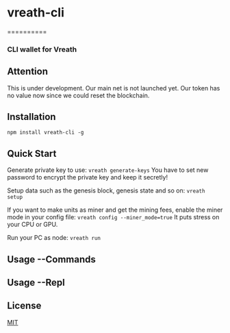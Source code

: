 # vreath-cli
==========

### CLI wallet for Vreath

## Attention
This is under development.
Our main net is not launched yet.
Our token has no value now since we could reset the blockchain.

## Installation
`npm install vreath-cli -g`

## Quick Start
Generate private key to use:
`vreath generate-keys`
You have to set new password to encrypt the private key and keep it secretly!

Setup data such as the genesis block, genesis state and so on:
`vreath setup`

If you want to make units as miner and get the mining fees, enable the miner mode in your config file:
`vreath config --miner_mode=true`
It puts stress on your CPU or GPU.

Run your PC as node:
`vreath run`

## Usage --Commands
## Usage --Repl
## License
[MIT](https://github.com/Vreath-core/vreath-cli/blob/master/LICENSE)